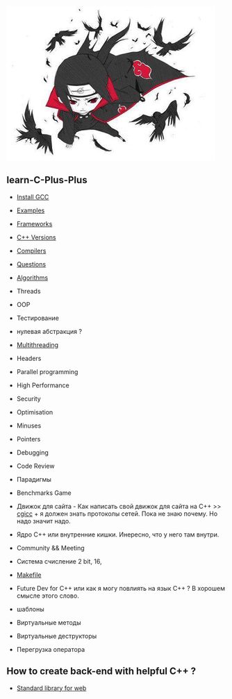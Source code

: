 ![image](img/build-itachi.png)

## learn-C-Plus-Plus

* [Install GCC](md/first_steps.md)
* [Examples](md/examples.md)
* [Frameworks](md/frameworks.md)
* [C++ Versions](md/versions.md)
* [Compilers](md/compilers.md)
* [Questions](md/questions.md)
* [Algorithms](md/algorithms.md)
* Threads
* OOP
* Тестирование
* нулевая абстракция ?
* [Multithreading](md/multithreading.md)
* Headers
* Parallel programming
* High Performance
* Security
* Optimisation
* Minuses
* Pointers
* Debugging
* Code Review
* Парадигмы
* Benchmarks Game
* Движок для сайта - Как написать свой движок для сайта на C++ >> [cgicc](#) + я должен знать протоколы сетей. Пока не знаю почему. Но надо значит надо.
* Ядро C++ или внутренние кишки. Инересно, что у него там внутри.
* Community && Meeting
* Система счисление 2 bit, 16, 
* [Makefile](https://opensource.com/article/18/8/what-how-makefile)
* Future Dev for C++ или как я могу повлиять на язык C++ ? В хорошем смысле этого слово.

* шаблоны
* Виртуальные методы
* Виртуальные деструкторы
* Перегрузка оператора

## How to create back-end with helpful C++ ?

* [Standard library for web](https://cpp-netlib.org/)